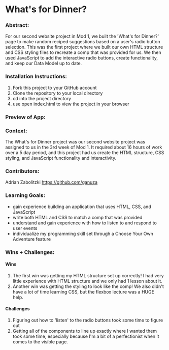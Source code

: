 # What's for Dinner? 

### Abstract:
[//]: <> (Briefly describe what you built and its features. What problem is the app solving? How does this application solve that problem?)
For our second website project in Mod 1, we built the 'What's for Dinner?' page to make random reciped suggestions based on a user's radio button selection.  This was the first project where we built our own HTML structure and CSS styling files to recreate a comp that was provided for us.  We then used JavaScript to add the interactive radio buttons, create functionality, and keep our Data Model up to date. 

### Installation Instructions:
[//]: <> (What steps does a person have to take to get your app cloned down and running?)
1. Fork this project to your GitHub account
2. Clone the repository to your local directory
3. cd into the project directory
4. use open index.html to view the project in your browser

### Preview of App:
[//]: <> (Provide ONE gif or screenshot of your application - choose the "coolest" piece of functionality to show off.)

### Context:
[//]: <> (Give some context for the project here. How long did you have to work on it? How far into the Turing program are you?)
The What's for Dinner project was our second website project was assigned to us in the 3rd week of Mod 1.  It required about 16 hours of work over a 5 day period, and this project had us create the HTML structure, CSS styling, and JavaScript functionality and interactivity.

### Contributors:
[//]: <> (Who worked on this application? Link to their GitHubs.)
Adrian Zabolitzki
https://github.com/ganuza

### Learning Goals:
[//]: <> (What were the learning goals of this project? What tech did you work with?)
- gain experience building an application that uses HTML, CSS, and JavaScript
- write both HTML and CSS to match a comp that was provided
- understand and gain experience with how to listen to and respond to user events
- individualize my programming skill set through a Choose Your Own Adventure feature
### Wins + Challenges:
[//]: <> (What are 2-3 wins you have from this project? What were some challenges you faced - and how did you get over them?)
#### Wins
1. The first win was getting my HTML structure set up correctly!  I had very little experience with HTML structure and we only had 1 lesson about it.
2. Another win was getting the styling to look like the comp!  We also didn't have a lot of time learning CSS, but the flexbox lecture was a HUGE help.

#### Challenges
1. Figuring out how to 'listen' to the radio buttons took some time to figure out
2. Getting all of the components to line up exactly where I wanted them took some time, especially because I'm a bit of a perfectionist when it comes to the visible page.
